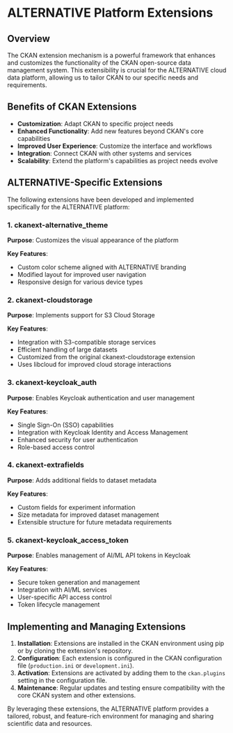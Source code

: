 # ALTERNATIVE Platform Extensions

## Overview

The CKAN extension mechanism is a powerful framework that enhances and customizes the functionality of the CKAN open-source data management system. This extensibility is crucial for the ALTERNATIVE cloud data platform, allowing us to tailor CKAN to our specific needs and requirements.

## Benefits of CKAN Extensions

- **Customization**: Adapt CKAN to specific project needs
- **Enhanced Functionality**: Add new features beyond CKAN's core capabilities
- **Improved User Experience**: Customize the interface and workflows
- **Integration**: Connect CKAN with other systems and services
- **Scalability**: Extend the platform's capabilities as project needs evolve

## ALTERNATIVE-Specific Extensions

The following extensions have been developed and implemented specifically for the ALTERNATIVE platform:

### 1. ckanext-alternative_theme

**Purpose**: Customizes the visual appearance of the platform

**Key Features**:

- Custom color scheme aligned with ALTERNATIVE branding
- Modified layout for improved user navigation
- Responsive design for various device types

### 2. ckanext-cloudstorage

**Purpose**: Implements support for S3 Cloud Storage

**Key Features**:

- Integration with S3-compatible storage services
- Efficient handling of large datasets
- Customized from the original ckanext-cloudstorage extension
- Uses libcloud for improved cloud storage interactions

### 3. ckanext-keycloak_auth

**Purpose**: Enables Keycloak authentication and user management

**Key Features**:

- Single Sign-On (SSO) capabilities
- Integration with Keycloak Identity and Access Management
- Enhanced security for user authentication
- Role-based access control

### 4. ckanext-extrafields

**Purpose**: Adds additional fields to dataset metadata

**Key Features**:

- Custom fields for experiment information
- Size metadata for improved dataset management
- Extensible structure for future metadata requirements

### 5. ckanext-keycloak_access_token

**Purpose**: Enables management of AI/ML API tokens in Keycloak

**Key Features**:

- Secure token generation and management
- Integration with AI/ML services
- User-specific API access control
- Token lifecycle management

## Implementing and Managing Extensions

1. **Installation**: Extensions are installed in the CKAN environment using pip or by cloning the extension's repository.
2. **Configuration**: Each extension is configured in the CKAN configuration file (`production.ini` or `development.ini`).
3. **Activation**: Extensions are activated by adding them to the `ckan.plugins` setting in the configuration file.
4. **Maintenance**: Regular updates and testing ensure compatibility with the core CKAN system and other extensions.


By leveraging these extensions, the ALTERNATIVE platform provides a tailored, robust, and feature-rich environment for managing and sharing scientific data and resources.